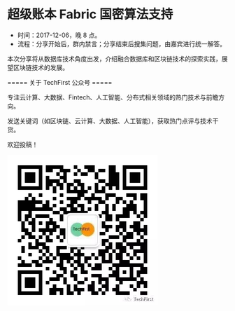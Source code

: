 # 超级账本 Fabric 国密算法支持

* 时间：2017-12-06，晚 8 点。
* 流程：分享开始后，群内禁言；分享结束后搜集问题，由嘉宾进行统一解答。

本次分享将从数据库技术角度出发，介绍融合数据库和区块链技术的探索实践，展望区块链技术的发展。

===== 关于 TechFirst 公众号 =====

专注云计算、大数据、Fintech、人工智能、分布式相关领域的热门技术与前瞻方向。

发送关键词（如区块链、云计算、大数据、人工智能），获取热门点评与技术干货。

欢迎投稿！

![wechat](_images/wechat.png)
